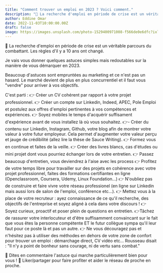 ```yaml
---
title: "Comment trouver un emploi en 2023 ? Voici comment."
description: "💼 La recherche d'emploi en période de crise est un véritable parcours du combattant."
author: Eddine Omar
date: 2022-11-03T10:00:00.00Z
draft: false
image: https://images.unsplash.com/photo-1529400971008-f566de0e6dfc?ixlib=rb-4.0.3&ixid=MnwxMjA3fDB8MHxwaG90by1wYWdlfHx8fGVufDB8fHx8&auto=format&fit=crop&w=1170&q=80
---
```


💼 La recherche d'emploi en période de crise est un véritable parcours du combattant. Les règles d'il y a 10 ans ont changé.

Je vais vous donner quelques astuces simples mais redoutables sur la manière de vous démarquer en 2023.

Beaucoup d'astuces sont empruntées au marketing et ce n'est pas un hasard. Le marché devient de plus en plus concurrentiel et il faut vous "vendre" pour arriver à vos objectifs.

C'est parti :
👉 Créer un CV cohérent par rapport à votre projet professionnel.
👉 Créer un compte sur Linkedin, Indeed, APEC, Pole Emploi et postulez aux offres d'emploi pertinentes à vos compétences et expériences.
👉 Soyez mobiles le temps d'acquérir suffisament d'expérience avant de vous installez là où vous souhaitez.
👉- Créer du contenu sur Linkedin, Instagram, Github, votre blog afin de montrer votre valeur à votre futur employeur. Cela permet d'augmenter votre valeur perçu et jauge de crédibilité (allez lire la thèse de Sauce Writing).
👉 Formez vous en continue et faites de la veille.
👉 Créer des livres blancs, cas d'études ou mini projet dont vous pourriez échanger lors de votre entretien.
👉 Passez beaucoup d'entretien, vous deviendrez à l'aise avec les process
👉 Profitez de votre temps libre pour travailler sur des projets en cohérence avec votre projet professionnel, faites des formations certifiantes en ligne (Openclassroom, Coursera, Udemy, Linux Foundation...)
👉 N'oubliez pas de construire et faire vivre votre réseau professionel (en ligne sur Linkedin mais aussi lors de salon de l'emploi, conférence etc...).
👉 Mettez vous à la place de votre recruteur : ayez connaissance de ce qu'il recherche, des objectifs de l'entreprise et soyez aligné à cela dans votre discours !
👉 Soyez curieux, proactif et poser plein de questions en entretien.
👉Tâchez de rassurer votre interlocuteur et d'être suffisamment convaincant sur le fait que vous êtes la personne compétente ET le futur collègue sympa qu'il leur faut pour ce poste là et pas un autre.
👉 Ne vous découragez pas et n'hésitez pas à utiliser des méthodes en dehors de votre zone de confort pour trouver un emploi : démarchage direct, CV vidéo etc...
Rousseau disait : "Il n'y a point de bonheur sans courage, ni de vertu sans combat."

💬 Dites en commentaire l'astuce qui marche particulièrement bien pour vous !
🤝 Liker/partager pour faire profiter et aider le réseau de proche en proche.
